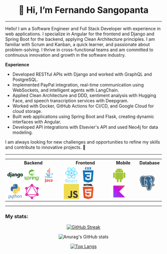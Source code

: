 
<h1 class="header" align="center">
  👋 Hi, I’m Fernando Sangopanta 
  </h1>
  <hr></hr>
Hello! I am a Software Engineer and Full Stack Developer with experience in web applications. I specialize in Angular for the frontend and Django and Spring Boot for the backend, applying Clean Architecture principles. I am familiar with Scrum and Kanban, a quick learner, and passionate about problem-solving. I thrive in cross-functional teams and am committed to continuous innovation and growth in the software industry.


<strong> Experience </strong>

<ul>
  <li>Developed RESTful APIs with Django and worked with GraphQL and PostgreSQL.</li>
  <li>Implemented PayPal integration, real-time communication using WebSockets, and intelligent agents with LangChain.</li>
  <li>Applied Clean Architecture and DDD, sentiment analysis with Hugging Face, and speech transcription services with Deepgram.</li>
  <li>Worked with Docker, GitHub Actions for CI/CD, and Google Cloud for cloud storage.</li>
  <li>Built web applications using Spring Boot and Flask, creating dynamic interfaces with Angular.</li>
  <li>Developed API integrations with Elsevier's API and used Neo4j for data modeling.</li>
</ul>
I am always looking for new challenges and opportunities to refine my skills and contribute to innovative projects. 🚀
<hr></hr>

<table >
  <tr>
  <th> Backend </th>
  <th> Frontend </th>
  <th> Mobile </th>
  <th> Database </th>
  </tr>

<tr>
  <td>
   <img src="https://github.com/devicons/devicon/blob/master/icons/django/django-plain-wordmark.svg" height="50px" width="50px"
       />
               <img src="https://github.com/devicons/devicon/blob/master/icons/spring/spring-original-wordmark.svg" height="50px" width="50px"
       />
                 <img src="https://github.com/devicons/devicon/blob/master/icons/java/java-original-wordmark.svg" height="50px" width="50px"
       />
                 <img src="https://github.com/devicons/devicon/blob/master/icons/python/python-original-wordmark.svg" height="50px" width="50px"
       />
      <img src="https://github.com/devicons/devicon/blob/master/icons/graphql/graphql-plain.svg" height="50px" width="50px"
       />
  </td>
  <td>
      <img src="https://github.com/devicons/devicon/blob/master/icons/react/react-original-wordmark.svg" height="50px" width="50px"
       />
           <img src="https://github.com/devicons/devicon/blob/master/icons/css3/css3-plain-wordmark.svg" height="50px" width="50px"
       />
             <img src="https://github.com/devicons/devicon/blob/master/icons/javascript/javascript-original.svg" height="50px" width="50px"
       />
                <img src="https://github.com/devicons/devicon/blob/master/icons/html5/html5-original-wordmark.svg" height="50px" width="50px"
       />
  </td>
  <td>
      <img src="https://github.com/devicons/devicon/blob/master/icons/android/android-original.svg" height="50px" width="50px"
       />
        <img src="https://github.com/devicons/devicon/blob/master/icons/kotlin/kotlin-original.svg" height="50px" width="50px"
       />
  </td>
  <td>
                    <img src="https://github.com/devicons/devicon/blob/master/icons/postgresql/postgresql-original.svg" height="50px" width="50px"
       />
  </td>
</tr>
    
</table>
<hr> </hr>



### My stats: 

<div align = "center">
  
[![GitHub Streak](https://github-readme-streak-stats.herokuapp.com?user=Fernando473&theme=synthwave)](https://git.io/streak-stats)

</div>

<div align = "center">
  
![Anurag's GitHub stats](https://github-readme-stats.vercel.app/api?username=Fernando473&show_icons=true&theme=radical&count_private=true)
  
</div>

<div align ="center">
  
  [![Top Langs](https://github-readme-stats.vercel.app/api/top-langs/?username=Fernando473&hide_progress=false&langs_count=5)](https://github.com/Fernando473/github-readme-stats)
  
  </div>



<!---
Fernando473/Fernando473 is a ✨ special ✨ repository because its `README.md` (this file) appears on your GitHub profile.
You can click the Preview link to take a look at your changes.
--->
